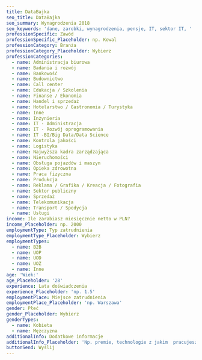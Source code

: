 ```yaml
---
title: DataBajka
seo_title: DataBajka
seo_summary: Wynagrodzenia 2018
seo_keywords: 'dane, zarobki, wynagrodzenia, pensje, IT, sektor IT, '
professionSpecific: Zawód
professionSpecific_Placeholder: np. Kowal
professionCategory: Branża
professionCategory_Placeholder: Wybierz
professionCategories:
  - name: Administracja biurowa
  - name: Badania i rozwój
  - name: Bankowość
  - name: Budownictwo
  - name: Call center
  - name: Edukacja / Szkolenia
  - name: Finanse / Ekonomia
  - name: Handel i sprzedaż
  - name: Hotelarstwo / Gastronomia / Turystyka
  - name: Inne
  - name: Inżynieria
  - name: IT - Administracja
  - name: IT - Rozwój oprogramowania
  - name: IT -BI/Big Data/Data Science
  - name: Kontrola jakości
  - name: Logistyka
  - name: Najwyższa kadra zarządzająca
  - name: Nieruchomości
  - name: Obsługa pojazdów i maszyn
  - name: Opieka zdrowotna
  - name: Praca fizyczna
  - name: Produkcja
  - name: Reklama / Grafika / Kreacja / Fotografia
  - name: Sektor publiczny
  - name: Sprzedaż
  - name: Telekomunikacja
  - name: Transport / Spedycja
  - name: Usługi
income: Ile zarabiasz miesięcznie netto w PLN?
income_Placeholder: np. 2000
employmentType: Typ zatrudnienia
employmentType_Placeholder: Wybierz
employmentTypes:
  - name: B2B
  - name: UOP
  - name: UOD
  - name: UOZ
  - name: Inne
age: 'Wiek:'
age_Placeholder: '28'
experience: Lata doświadczenia
experience_Placeholder: 'np. 1.5'
employmentPlace: Miejsce zatrudnienia
employmentPlace_Placeholder: 'np. Warszawa' 
gender: Płeć
gender_Placeholder: Wybierz
genderTypes:
  - name: Kobieta
  - name: Mężczyzna
additionalInfo: Dodatkowe informacje
additionalInfo_Placeholder: 'Np. premie, technologie z jakim  pracujesz itp'
buttonSend: Wyślij
---
```



